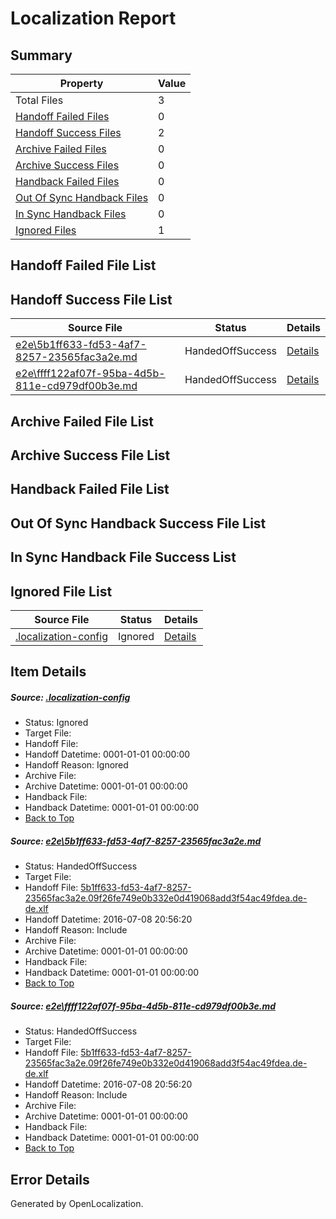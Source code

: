 # <a name='report-top'></a> Localization Report

## Summary
 Property | Value 
 -------- | ----- 
 Total Files | 3
[ Handoff Failed Files ](#handoff-failed-list)| 0
[ Handoff Success Files ](#handoff-success-list)| 2
[ Archive Failed Files ](#archive-failed-list)| 0
[ Archive Success Files ](#archive-success-list)| 0
[ Handback Failed Files ](#handback-failed-list)| 0
[ Out Of Sync Handback Files ](#outofsync-handback-success-list)| 0
[ In Sync Handback Files ](#insync-handback-success-list)| 0
[ Ignored Files ](#ignored-list)| 1

## <a name='handoff-failed-list'></a> Handoff Failed File List

## <a name='handoff-success-list'></a> Handoff Success File List
 Source File | Status | Details 
 ----------- | ------ | ------- 
 [e2e\5b1ff633-fd53-4af7-8257-23565fac3a2e.md](https://github.com/OpenLocalizationTestOrg/oltest/blob/e0ed1ac82e2d0e68ff1185cbb7a70915424115ed/e2e/5b1ff633-fd53-4af7-8257-23565fac3a2e.md) | HandedOffSuccess | [Details](#1b3080cc4931a7db8279b2389cfb614e1188103e1)
 [e2e\ffff122af07f-95ba-4d5b-811e-cd979df00b3e.md](https://github.com/OpenLocalizationTestOrg/oltest/blob/e0ed1ac82e2d0e68ff1185cbb7a70915424115ed/e2e/ffff122af07f-95ba-4d5b-811e-cd979df00b3e.md) | HandedOffSuccess | [Details](#1b3080cc4931a7db8279b2389cfb614e1188103e2)

## <a name='archive-failed-list'></a> Archive Failed File List

## <a name='archive-success-list'></a> Archive Success File List

## <a name='handback-failed-list'></a> Handback Failed File List

## <a name='outofsync-handback-success-list'></a> Out Of Sync Handback Success File List

## <a name='insync-handback-success-list'></a> In Sync Handback File Success List

## <a name='ignored-list'></a> Ignored File List
 Source File | Status | Details 
 ----------- | ------ | ------- 
 [.localization-config](https://github.com/OpenLocalizationTestOrg/oltest/blob/e0ed1ac82e2d0e68ff1185cbb7a70915424115ed/.localization-config) | Ignored | [Details](#3d4f252ac210baf56311d7e97dcc2db10974dbd20)

## Item Details
##### <a name='3d4f252ac210baf56311d7e97dcc2db10974dbd20'></a> Source: [.localization-config](https://github.com/OpenLocalizationTestOrg/oltest/blob/e0ed1ac82e2d0e68ff1185cbb7a70915424115ed/.localization-config)
* Status: Ignored
* Target File: 
* Handoff File: 
* Handoff Datetime: 0001-01-01 00:00:00
* Handoff Reason: Ignored
* Archive File: 
* Archive Datetime: 0001-01-01 00:00:00
* Handback File: 
* Handback Datetime: 0001-01-01 00:00:00
* [Back to Top](#report-top)

##### <a name='1b3080cc4931a7db8279b2389cfb614e1188103e1'></a> Source: [e2e\5b1ff633-fd53-4af7-8257-23565fac3a2e.md](https://github.com/OpenLocalizationTestOrg/oltest/blob/e0ed1ac82e2d0e68ff1185cbb7a70915424115ed/e2e/5b1ff633-fd53-4af7-8257-23565fac3a2e.md)
* Status: HandedOffSuccess
* Target File: 
* Handoff File: [5b1ff633-fd53-4af7-8257-23565fac3a2e.09f26fe749e0b332e0d419068add3f54ac49fdea.de-de.xlf](https://github.com/OpenLocalizationTestOrg/olhandoff-e2e/blob/fe174a91c8608ce79167a618eae321c9a42bbb98/ol-handoff/OpenLocalizationTestOrg/oltest-dede-fly/ci/ht/5b1ff633-fd53-4af7-8257-23565fac3a2e.09f26fe749e0b332e0d419068add3f54ac49fdea.de-de.xlf)
* Handoff Datetime: 2016-07-08 20:56:20
* Handoff Reason: Include
* Archive File: 
* Archive Datetime: 0001-01-01 00:00:00
* Handback File: 
* Handback Datetime: 0001-01-01 00:00:00
* [Back to Top](#report-top)

##### <a name='1b3080cc4931a7db8279b2389cfb614e1188103e2'></a> Source: [e2e\ffff122af07f-95ba-4d5b-811e-cd979df00b3e.md](https://github.com/OpenLocalizationTestOrg/oltest/blob/e0ed1ac82e2d0e68ff1185cbb7a70915424115ed/e2e/ffff122af07f-95ba-4d5b-811e-cd979df00b3e.md)
* Status: HandedOffSuccess
* Target File: 
* Handoff File: [5b1ff633-fd53-4af7-8257-23565fac3a2e.09f26fe749e0b332e0d419068add3f54ac49fdea.de-de.xlf](https://github.com/OpenLocalizationTestOrg/olhandoff-e2e/blob/fe174a91c8608ce79167a618eae321c9a42bbb98/ol-handoff/OpenLocalizationTestOrg/oltest-dede-fly/ci/ht/5b1ff633-fd53-4af7-8257-23565fac3a2e.09f26fe749e0b332e0d419068add3f54ac49fdea.de-de.xlf)
* Handoff Datetime: 2016-07-08 20:56:20
* Handoff Reason: Include
* Archive File: 
* Archive Datetime: 0001-01-01 00:00:00
* Handback File: 
* Handback Datetime: 0001-01-01 00:00:00
* [Back to Top](#report-top)


## Error Details

Generated by OpenLocalization.
